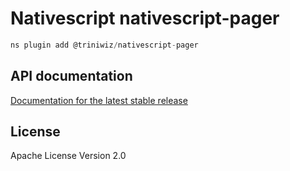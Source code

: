 # Nativescript nativescript-pager

```javascript
ns plugin add @triniwiz/nativescript-pager
```

## API documentation

[Documentation for the latest stable release](https://triniwiz.github.io/nativescript-plugins/api-reference/pager.html)

## License

Apache License Version 2.0
